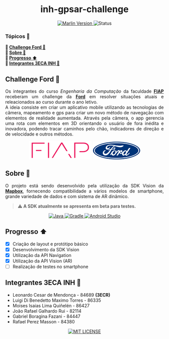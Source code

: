 <h1 align="center">inh-gpsar-challenge</h1>
<p align="center">
  <a href="https://github.com/MarlinFirmware/Marlin/releases/tag/2.1.1" target="_blank">
    <img src="https://img.shields.io/badge/version-0.3.1-brightgreen?style=for-the-badge" alt="Marlin Version">
  </a>
  <img src="https://img.shields.io/badge/STATUS-WORKING-orange?style=for-the-badge" alt="Status">
</p>

### Tópicos :large_blue_diamond:

**:small_blue_diamond: [Challenge Ford :car:](#challenge-ford-car)**  
**:small_blue_diamond: [Sobre :book:](#sobre-book)**  
**:small_blue_diamond: [Progresso :arrow_up:](#progresso-arrow_up)**  
**:small_blue_diamond: [Integrantes 3ECA INH :handshake:](#integrantes-3eca-inh-handshake)**

## Challenge Ford :car:

<p align="justify">
  Os integrantes do curso <i>Engenharia da Computação</i> da faculdade <strong><a href="https://www.fiap.com.br/" target="_blank">FIAP</a></strong> receberam um challenge da <strong><a href="https://www.ford.com.br/" target="_blank">Ford</a></strong> em resolver situações atuais e releacionados ao curso durante o ano letivo.<br>
  A ideia consiste em criar um aplicativo mobile utilizando as tecnologias de câmera, mapeamento e gps para criar um novo método de navegação com elementos de realidade aumentada. Através pela câmera, o app gerencia uma rota com elementos em 3D orientando o usuário de fora inédita e inovadora, podendo tracar caminhos pelo chão, indicadores de direção e de velocidade e outros métodos.
</p>
<p align="center">
  <img src="img/logo_fiap.png" width=200>
  <img src="img/logo_ford.png" width=150>
</p>

## Sobre :book:

<p align="justify">
    O projeto está sendo desenvolvido pela utilização da SDK Vision da <strong><a href="https://www.mapbox.com/" target="_blank">Mapbox</a></strong>, fornecendo compatibilidade a vários modelos de smartphone, grande variedade de dados e com sistema de AR dinâmico.
</p>

> **:warning: A SDK atualmente se apresenta em beta para testes.**

<p align="center">
    <a href="https://openjdk.org/" target="_blank">
        <img src="https://img.shields.io/badge/java-%23ED8B00.svg?style=for-the-badge&logo=java&logoColor=white" alt="Java">
    </a>
    <a href="https://gradle.org/" target="_blank">
        <img src="https://img.shields.io/badge/Gradle-02303A.svg?style=for-the-badge&logo=Gradle&logoColor=white" alt="Gradle">
    </a>
    <a href="https://developer.android.com/studio" target="_blank">
        <img src="https://img.shields.io/badge/Android%20Studio-3DDC84.svg?style=for-the-badge&logo=android-studio&logoColor=white" alt="Android Studio">
    </a>
</p>

## Progresso :arrow_up:

- [x] Criação de layout e protótipo básico
- [x] Desenvolvimento da SDK Vision
- [x] Utilização da API Navigation
- [x] Utilização da API Vision (AR)
- [ ] Realização de testes no smartphone

## Integrantes 3ECA INH :handshake:

- Leonardo Cesar de Mendonça - 84689 **(3ECR)**
- Luigi Di Benedetto Maximo Torres - 86335
- Moises Isaias Lima Quiñelén - 86427
- João Rafael Galhardo Rui - 82114
- Gabriel Boragina Fazani - 84447
- Rafael Perez Masson - 84380

<p align="center">
    <a href="./LICENSE" target="_blank">
        <img src="https://img.shields.io/github/license/leolcm/inh-gpsar-challenge?style=for-the-badge" alt="MIT LICENSE">
    </a>
</p>
